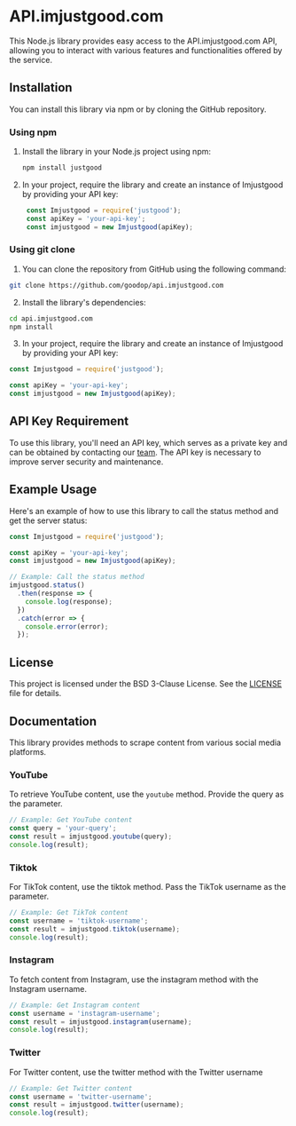 # API.imjustgood.com

This Node.js library provides easy access to the API.imjustgood.com API, allowing you to interact with various features and functionalities offered by the service.

## Installation

You can install this library via npm or by cloning the GitHub repository.

### Using npm

1. Install the library in your Node.js project using npm:

   ```bash
   npm install justgood
   ```
2. In your project, require the library and create an instance of Imjustgood by providing your API key:

   ```javascript
    const Imjustgood = require('justgood');
    const apiKey = 'your-api-key';
    const imjustgood = new Imjustgood(apiKey);
   ```

### Using git clone

1. You can clone the repository from GitHub using the following command:

```bash
git clone https://github.com/goodop/api.imjustgood.com
```

2. Install the library's dependencies:

```bash
cd api.imjustgood.com
npm install
```
3. In your project, require the library and create an instance of Imjustgood by providing your API key:

```javascript
const Imjustgood = require('justgood');

const apiKey = 'your-api-key';
const imjustgood = new Imjustgood(apiKey);
```

## API Key Requirement

To use this library, you'll need an API key, which serves as a private key and can be obtained by contacting our [team](https://imjustgood.com/team). The API key is necessary to improve server security and maintenance.

## Example Usage
Here's an example of how to use this library to call the status method and get the server status:

```javascript
const Imjustgood = require('justgood');

const apiKey = 'your-api-key';
const imjustgood = new Imjustgood(apiKey);

// Example: Call the status method
imjustgood.status()
  .then(response => {
    console.log(response);
  })
  .catch(error => {
    console.error(error);
  });
```
## License

This project is licensed under the BSD 3-Clause License. See the [LICENSE](https://github.com/goodop/api.imjustgood.com/blob/main/LICENSE) file for details.

## Documentation

This library provides methods to scrape content from various social media platforms.

### YouTube

To retrieve YouTube content, use the `youtube` method. Provide the query as the parameter.

```javascript
// Example: Get YouTube content
const query = 'your-query';
const result = imjustgood.youtube(query);
console.log(result);
```
### Tiktok
For TikTok content, use the tiktok method. Pass the TikTok username as the parameter.

```javascript
// Example: Get TikTok content
const username = 'tiktok-username';
const result = imjustgood.tiktok(username);
console.log(result);
```

### Instagram
To fetch content from Instagram, use the instagram method with the Instagram username.

```javascript
// Example: Get Instagram content
const username = 'instagram-username';
const result = imjustgood.instagram(username);
console.log(result);
```

### Twitter
For Twitter content, use the twitter method with the Twitter username

```javascript
// Example: Get Twitter content
const username = 'twitter-username';
const result = imjustgood.twitter(username);
console.log(result);
```
